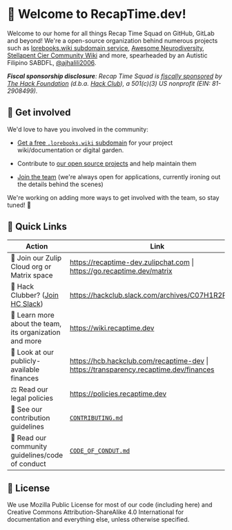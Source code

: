 # :wave: Welcome to RecapTime.dev!

Welcome to our home for all things Recap Time Squad on GitHub, GitLab and beyond!
We're a open-source organization behind numerous projects such as [lorebooks.wiki subdomain service](https://lorebooks.wiki),
[Awesome Neurodiversity](https://github.com/awesome-neurodiversity/awesome-neurodiversity), [Stellapent Cier Community Wiki](https://stellapent.wiki) and more, spearheaded by an Autistic Filipino SABDFL, [@ajhalili2006]((https://andreijiroh.dev)).

_**Fiscal sponsorship disclosure**:_ _Recap Time Squad is [fiscally sponsored](https://hackclub.com/fiscal-sponsorship) by [The Hack Foundation](https://hackfoundation.org) (d.b.a. [Hack Club](https://hackclub.com)), a 501(c)(3) US nonprofit (EIN: 81-2908499)._

## 🌈 Get involved

We'd love to have you involved in the community:

- [Get a free `.lorebooks.wiki` subdomain](https://lorebooks.wiki/docs/getting-started) for your project wiki/documentation or digital garden.

- Contribute to [our open source projects](https://recaptime.dev/projects) and help maintain them

- [Join the team](https://recaptime.dev/join) (we're always open for applications,
currently ironing out the details behind the scenes)

We're working on adding more ways to get involved with the team, so stay tuned! 👀

## 🔗 Quick Links

| Action | Link |
| --- | --- |
| 💬 Join our Zulip Cloud org or Matrix space | <https://recaptime-dev.zulipchat.com> \| <https://go.recaptime.dev/matrix> |
| 🏫 Hack Clubber? ([Join HC Slack](https://hackclub.com/slack)) | <https://hackclub.slack.com/archives/C07H1R2PW9W> |
| 📖 Learn more about the team, its organization and more | <https://wiki.recaptime.dev> |
| 🏦 Look at our publicly-available finances | <https://hcb.hackclub.com/recaptime-dev> \| <https://transparency.recaptime.dev/finances> |
| ⚖️ Read our legal policies | <https://policies.recaptime.dev> |
| 💖 See our contribution guidelines | [`CONTRIBUTING.md`](./CONTRIBUTING.md) |
| 🙏 Read our community guidelines/code of conduct | [`CODE_OF_CONDUT.md`](./CODE_OF_CONDUCT.md) |

## 📜 License

We use Mozilla Public License for most of our code (including here) and Creative Commons Attribution-ShareAlike 4.0
International for documentation and everything else, unless otherwise specified.
